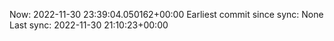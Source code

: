 Now: 2022-11-30 23:39:04.050162+00:00 Earliest commit since sync: None Last sync: 2022-11-30 21:10:23+00:00
